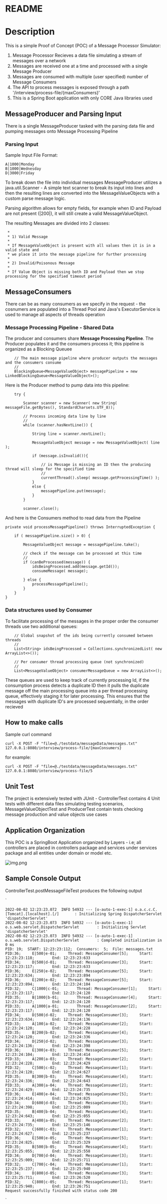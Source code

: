 # README #


# Description

This is a simple Proof of Concept (POC) of a Message Processor Simulator:

1) Message Processor Recieves a data file simulating a stream of messages over a network
2) Messages are received one at a time and processed with a single Message Producer
3) Messages are consumed with multiple (user specified) number of Message Consumers
4) The API to process messages is exposed through a path '/interview/process-file/{maxConsumers}'
5) This is a Spring Boot application with only CORE Java libraries used


## MessageProducer and Parsing Input

There is a single MessageProducer tasked with the parsing data file and pumping messages onto Message Processing Pipeline 

### Parsing Input 

Sample Input File Format:

    A|1000|Monday
    B|1000|Wednesday
    D|3000|Friday

To break down the file into individual messages MessageProducer utilizes a java.util.Scanner - A simple text scanner to break
its input into lines and then the resulting lines are converted into the MessageValueObjects with a custom parse message logic. 

Parsing algorithm allows for empty fields, for example when ID and Payload are not present (|200|), it will still create a valid MessageValueObject.  

The resulting Messages are divided into 2 classes:

     *
     * 1) Valid Message
     *
     * If MessageValueObject is present with all values then it is in a valid state and
     * we place it into the message pipeline for further processing
     *
     * 2) Invalid/Poisonous Message
     *
     * If Value Object is missing both ID and Payload then we stop processing for the specified timeout period


## MessageConsumers

There can be as many consumers as we specify in the request - the cosnumers are populated into a Thread Pool and Java's 
ExecutorService is used to manage all aspects of threads operation

### Message Processing Pipeline - Shared Data

The producer and consumers share **Message Processing Pipeline**. The Producer populates it and the consumers process it; 
this pipeline is organized as a Blocking Queuee

        // The main message pipeline where producer outputs the messages and the consumers consume
        //
        BlockingQueue<MessageValueObject> messagePipeline = new LinkedBlockingQueue<MessageValueObject>();

Here is the Producer method to pump data into this pipeline:

        try {

            Scanner scanner = new Scanner( new String( messageFile.getBytes(), StandardCharsets.UTF_8));

            // Process incoming data line by line
            //
            while (scanner.hasNextLine()) {

                String line = scanner.nextLine();

                MessageValueObject message = new MessageValueObject( line );

                if (message.isInvalid()){

                    // is Message is missing an ID then the producing thread will sleep for the specified time
                    //
                    currentThread().sleep( message.getProcessingTime() );
                }
                else {
                    messagePipeline.put(message);
                }
            }

            scanner.close();


And here is the Consumers method to read data from the Pipeline


    private void processMessagePipeline() throws InterruptedException {

        if ( messagePipeline.size() > 0) {

            MessageValueObject message = messagePipeline.take();

            // check if the message can be processed at this time
            //
            if (canBeProcessed(message)) {
                idsBeingProcessed.add(message.getId());
                consumeMessage( message);

            } else {
                processMessagePipeline();
            }
        }
    }


### Data structures used by Consumer

To facilitate processing of the messages in the proper order the consumer threads use two additional queues:

        // Global snapshot of the ids being currently consumed between threads
        //
        List<String> idsBeingProcessed = Collections.synchronizedList( new ArrayList<>());

        // Per consumer thread processing queue (not synchronized)
        //
        List<MessageValueObject> consumerMessageQueue = new ArrayList<>();

These queues are used to keep track of currently processing Id, if the consumption process detects a duplicate ID then it pulls the duplicate message off the main processing queue into a per thread processing queue, effectively staging it for later processing.
This ensures that the messages with duplicate ID's are processed sequentially, in the order recieved


## How to make calls

Sample curl command 

    curl -X POST -F "file=@./testdata/messageData/messages.txt"  127.0.0.1:8080/interview/process-file/{maxConsumers}

for example:

    curl -X POST -F "file=@./testdata/messageData/messages.txt"  127.0.0.1:8080/interview/process-file/5


## Unit Test

The project is extensively tested with JUnit - ControllerTest contains 4 Unit tests with different data files simulating testing scenarios, MessageValueObjectTest and ProducerTest contain tests checking message production and value objects use cases

## Application Organization 

This POC is a SpringBoot Application organized by Layers -  i.e; all controllers are placed in controllers package and services under services package and all entities under domain or model etc.

![img.png](img.png)

## Sample Console Output 

ControllerTest.postMessageFileTest produces the following output

`

    2022-08-02 12:23:23.072  INFO 54932 --- [o-auto-1-exec-1] o.a.c.c.C.[Tomcat].[localhost].[/]       : Initializing Spring DispatcherServlet 'dispatcherServlet'
    2022-08-02 12:23:23.073  INFO 54932 --- [o-auto-1-exec-1] o.s.web.servlet.DispatcherServlet        : Initializing Servlet 'dispatcherServlet'
    2022-08-02 12:23:23.073  INFO 54932 --- [o-auto-1-exec-1] o.s.web.servlet.DispatcherServlet        : Completed initialization in 0 ms
    PID: 19;  START: 12:23:23:112;  Consumers:  5;  File: messages.txt
    PID:36;		E|500|e-01;		Thread: MessageConsumer[5];		Start: 12:23:23:118;		End: 12:23:23:633
    PID:34;		D|500|d-01;		Thread: MessageConsumer[3];		Start: 12:23:23:117;		End: 12:23:23:633
    PID:36;		E|250|e-02;		Thread: MessageConsumer[5];		Start: 12:23:23:634;		End: 12:23:23:894
    PID:36;		E|200|e-02;		Thread: MessageConsumer[5];		Start: 12:23:23:894;		End: 12:23:24:104
    PID:32;		C|1000|c-01;		Thread: MessageConsumer[1];		Start: 12:23:23:117;		End: 12:23:24:120
    PID:35;		B|1000|b-01;		Thread: MessageConsumer[4];		Start: 12:23:23:117;		End: 12:23:24:120
    PID:33;		A|1000|a-01;		Thread: MessageConsumer[2];		Start: 12:23:23:117;		End: 12:23:24:120
    PID:34;		D|500|d-02;		Thread: MessageConsumer[3];		Start: 12:23:23:634;		End: 12:23:24:136
    PID:33;		A|100|a-02;		Thread: MessageConsumer[2];		Start: 12:23:24:120;		End: 12:23:24:228
    PID:35;		B|200|b-02;		Thread: MessageConsumer[4];		Start: 12:23:24:120;		End: 12:23:24:336
    PID:34;		D|250|d-02;		Thread: MessageConsumer[3];		Start: 12:23:24:136;		End: 12:23:24:398
    PID:36;		E|300|e-03;		Thread: MessageConsumer[5];		Start: 12:23:24:104;		End: 12:23:24:414
    PID:33;		A|200|a-03;		Thread: MessageConsumer[2];		Start: 12:23:24:228;		End: 12:23:24:429
    PID:32;		C|500|c-02;		Thread: MessageConsumer[1];		Start: 12:23:24:120;		End: 12:23:24:627
    PID:35;		B|300|b-03;		Thread: MessageConsumer[4];		Start: 12:23:24:336;		End: 12:23:24:643
    PID:33;		A|300|a-04;		Thread: MessageConsumer[2];		Start: 12:23:24:429;		End: 12:23:24:735
    PID:36;		E|400|e-04;		Thread: MessageConsumer[5];		Start: 12:23:24:414;		End: 12:23:24:825
    PID:34;		D|600|d-03;		Thread: MessageConsumer[3];		Start: 12:23:24:398;		End: 12:23:25:009
    PID:35;		B|400|b-04;		Thread: MessageConsumer[4];		Start: 12:23:24:643;		End: 12:23:25:055
    PID:33;		A|400|a-05;		Thread: MessageConsumer[2];		Start: 12:23:24:735;		End: 12:23:25:146
    PID:32;		C|600|c-03;		Thread: MessageConsumer[1];		Start: 12:23:24:627;		End: 12:23:25:237
    PID:36;		E|500|e-05;		Thread: MessageConsumer[5];		Start: 12:23:24:825;		End: 12:23:25:329
    PID:35;		B|500|b-05;		Thread: MessageConsumer[4];		Start: 12:23:25:055;		End: 12:23:25:558
    PID:34;		D|700|d-04;		Thread: MessageConsumer[3];		Start: 12:23:25:009;		End: 12:23:25:711
    PID:32;		C|700|c-04;		Thread: MessageConsumer[1];		Start: 12:23:25:237;		End: 12:23:25:940
    PID:34;		D|800|d-05;		Thread: MessageConsumer[3];		Start: 12:23:25:711;		End: 12:23:26:520
    PID:32;		C|800|c-05;		Thread: MessageConsumer[1];		Start: 12:23:25:940;		End: 12:23:26:751
    Request successfully finished with status code 200
`
